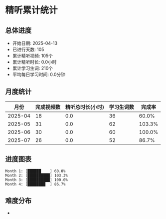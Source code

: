 # 精听累计统计

## 总体进度

- 开始日期: 2025-04-13
- 已进行天数: 105
- 累计精听视频: 105个
- 累计精听时长: 0.0小时
- 累计学习生词: 210个
- 平均每日学习时间: 0.0分钟

## 月度统计

| 月份 | 完成视频数 | 精听总时长(小时) | 学习生词数 | 完成率 |
|-----|-----------|----------------|----------|-------|
| 2025-04 | 18 | 0.0 | 36 | 60.0% |
| 2025-05 | 31 | 0.0 | 62 | 103.3% |
| 2025-06 | 30 | 0.0 | 60 | 100.0% |
| 2025-07 | 26 | 0.0 | 52 | 86.7% |

## 进度图表

```
Month 1: [██████    ] 60.0%
Month 2: [██████████] 103.3%
Month 3: [██████████] 100.0%
Month 4: [████████  ] 86.7%
```

## 难度分布

- [简单/中等/困难]: 105 (100.0%)